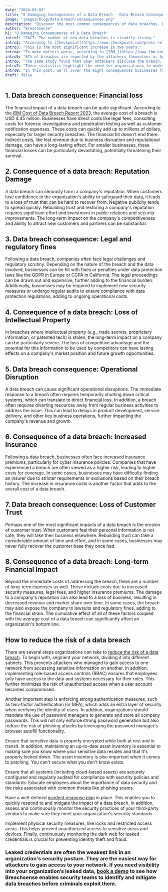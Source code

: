 ```yaml
---
date: "2024-03-03"
title: "8 Damaging Consequences of a Data Breach - Data Breach Consequences Explained"
image: "images/blog/data-breach-consequences.png"
description: "Discover the most common consequences of data breaches. Learn the consequences of a data breach and how to prevent them."
author: "Breachsense"
h1: "8 Damaging Consequences of a Data Breach"
intro1: "FACT: The number of new data breaches is steadily rising."
intro2: "According to [Checkpoint](https://www.checkpoint.com/press-releases/surge-in-cybercrime-check-point-2023-mid-year-security-report-reveals-8-spike-in-global-cyberattacks/), since the second quarter of last year, there's been an 8% surge in global weekly cyber attacks."
intro3: "This is the most significant increase in two years."
intro4: "To make matters worse, according to [IBM,](https://www.ibm.com/reports/data-breach) only a third of companies discover data breaches through their own security teams."
intro5: "67% of breaches are reported by the attackers themselves or by a benign third party."
intro6: "The same study found that when attackers disclose the breach, it costs organizations close to USD 1 million more compared to when the breach is detected internally."
intro7: "These statistics highlight the need for organizations to understand both the short and long-term consequences of data breaches and the importance of effective[ prevention ](https://www.breachsense.com/blog/data-breach-prevention/) and [response](https://www.breachsense.com/blog/data-breach-response/) strategies."
intro8: "In this post, we'll cover the eight consequences businesses face when dealing with a data breach."
draft: false
---
```

## 1. Data breach consequence: Financial loss

The financial impact of a data breach can be quite significant. According to the [IBM Cost of Data Breach Report 2023](https://www.ibm.com/reports/data-breach), the average cost of a breach is USD 4.45 million. Businesses have direct costs like legal fees, consulting costs for forensic investigations and penetration testing as well as customer notification expenses. These costs can quickly add up to millions of dollars, especially for larger security breaches. The financial hit doesn't end there. Indirect costs, like lost revenue due to business disruption and reputational damage, can have a long-lasting effect. For smaller businesses, these financial losses can be particularly devastating, potentially threatening their survival.

## 2. Consequence of a data breach: Reputation Damage

A data breach can seriously harm a company's reputation. When customers lose confidence in the organization's ability to safeguard their data, it leads to a loss of trust that can be hard to recover from. Negative publicity tends to spread quickly. Rebuilding trust and restoring a company's reputation requires significant effort and investment in public relations and security improvements. The long-term impact on the company's competitiveness and ability to attract new customers and partners can be substantial.

## 3. Data breach consequence: Legal and regulatory fines

Following a data breach, companies often face legal challenges and regulatory scrutiny. Depending on the nature of the breach and the data involved, businesses can be hit with fines or penalties under data protection laws like the GDPR in Europe or CCPA in California. The legal proceedings can be drawn out and expensive, further adding to the financial burden. Additionally, businesses may be required to implement new security measures or undergo regular audits to ensure compliance with data protection regulations, adding to ongoing operational costs.

## 4. Consequence of a data breach: Loss of Intellectual Property

In breaches where intellectual property (e.g., trade secrets, proprietary information, or patented tech) is stolen, the long-term impact on a company can be particularly severe. The loss of competitive advantage and the potential for this information to be used by competitors can have lasting effects on a company's market position and future growth opportunities.

## 5. Data breach consequence: Operational Disruption

A data breach can cause significant operational disruptions. The immediate response to a breach often requires temporarily shutting down critical systems, which can translate to direct financial loss. In addition, a breach often requires diverting resources away from regular business activities to address the issue. This can lead to delays in product development, service delivery, and other key business operations, further impacting the company's revenue and growth.

## 6. Consequence of a data breach: Increased Insurance

Following a data breach, businesses often face increased insurance premiums, particularly for cyber insurance policies. Companies that have experienced a breach are often viewed as a higher risk, leading to higher costs for coverage. In some cases, businesses may have difficulty finding an insurer due to stricter requirements or exclusions based on their breach history. The increase in insurance costs is another factor that adds to the overall cost of a data breach.

## 7. Data breach consequence: Loss of Customer Trust

Perhaps one of the most significant impacts of a data breach is the erosion of customer trust. When customers feel their personal information is not safe, they will take their business elsewhere. Rebuilding trust can take a considerable amount of time and effort, and in some cases, businesses may never fully recover the customer base they once had.

## 8. Consequence of a data breach: Long-term Financial Impact

Beyond the immediate costs of addressing the breach, there are a number of long-term expenses as well. These include costs due to increased security measures, legal fees, and higher insurance premiums. The damage to a company's reputation can also lead to a loss of business, resulting in decreased revenue and market share over time. In some cases, the breach may also expose the company to lawsuits and regulatory fines, adding to the financial strain. The cumulative effect of all of these factors coupled with the average cost of a data breach can significantly affect an organization's bottom line.

## How to reduce the risk of a data breach

There are several steps organizations can take to [reduce the risk of a data breach](https://www.breachsense.com/blog/data-leak-prevention/). To begin with, segment your network, dividing it into different subnets. This prevents attackers who managed to gain access to one network from accessing sensitive information on another. In addition, implementing role-based access controls (RBAC) ensures that employees only have access to the data and systems necessary for their roles. This further minimizes the risk of unauthorized access when a user account becomes compromised.

Another important step is enforcing strong authentication measures, such as two-factor authentication (or MFA), which adds an extra layer of security when verifying the identity of users. In addition, organizations should mandate the use of password managers to generate and store all company passwords. This will not only enforce strong password generation but also reduce the risk of phishing attacks by leveraging the password manager's browser autofill functionality.

Ensure that sensitive data is properly encrypted while both at rest and in transit. In addition, maintaining an up-to-date asset inventory is essential to making sure you know where your sensitive data resides and that it's properly locked down. The asset inventory is also important when it comes to patching. You can't secure what you don't know exists.

Ensure that all systems (including cloud-based assets) are securely configured and regularly audited for compliance with security policies and standards. Educate employees about the importance of data security and the risks associated with common threats like phishing scams.

Have a well-defined [incident](https://www.breachsense.com/blog/data-breach-response-checklist/)[ response plan](https://www.breachsense.com/blog/data-breach-response-checklist/) in place. This enables you to quickly respond to and mitigate the impact of a data breach. In addition, assess and continuously monitor the security practices of your third-party vendors to make sure they meet your organization's security standards.

Implement physical security measures, like locks and restricted access areas. This helps prevent unauthorized access to sensitive areas and devices. Finally, continuously monitoring the dark web for leaked credentials is crucial for preventing identity theft and fraud.

### Leaked credentials are often the weakest link in an organization's security posture. They are the easiest way for attackers to gain access to your network. If you need visibility into your organization’s leaked data, [book a demo](https://www.breachsense.com/book-demo/) to see how Breachsense enables security teams to identify and mitigate data breaches before criminals exploit them.
